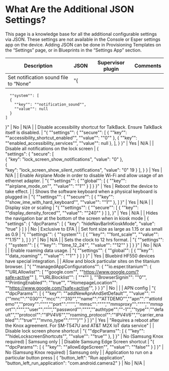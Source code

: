 # What Are the Additional JSON Settings?

This page is a knowledge base for all the additional configurable settings via JSON. These settings are not available in the Console or Esper settings app on the device. 
Adding JSON can be done in Provisioning Templates on the “Settings” page, or in Blueprints in the “Settings App” section.

| Description                                                                            | JSON                                                                                                                                                                                                                                                                                                                                                                                                                                                                                                                      | Supervisor plugin          | Comments                                                                                 |
|----------------------------------------------------------------------------------------|---------------------------------------------------------------------------------------------------------------------------------------------------------------------------------------------------------------------------------------------------------------------------------------------------------------------------------------------------------------------------------------------------------------------------------------------------------------------------------------------------------------------------|----------------------------|------------------------------------------------------------------------------------------|
| Set notification sound file to “None”                                                  | "{
      ""system"": [
      {
        ""key"": ""notification_sound"",
        ""value"": null
      }
    ]
}"                                                                                                                                                                                                                                                                                                                                                                                                          | No                         | N/A                                                                                      |
| Disable accessibility shortcut for TalkBack. Ensure TalkBack itself is disabled.       | "{
  ""settings"": {
    ""secure"": [
      {
        ""key"": ""accessibility_shortcut_enabled"",
        ""value"": ""0""
      },
      {
        ""key"": ""enabled_accessibility_services"",
        ""value"": null
      },
    ],
 }
}"                                                                                                                                                                                                                                                                          | Yes                        | N/A                                                                                      |
| Disable all notifications on the lock screen                                           | {  
  "settings": {
    "secure": [   
     {
        "key": "lock_screen_show_notifications",
        "value": "0"
      },    
     {  
      "key": "lock_screen_show_silent_notifications", 
      "value": "0" 19 
     } 
  ],
 } 
}                                                                                                                                                                                                                                                                                | Yes                        | N/A                                                                                      |
| Enable Airplane Mode in order to disable Wi-Fi and allow usage of an ethernet adapter. | "{
  ""settings"": {
    ""global"": [
      {
        ""key"": ""airplane_mode_on"",
        ""value"": ""1""
      }
    ]
  }
}"                                                                                                                                                                                                                                                                                                                                                                                       | Yes                        | Reboot the device to take effect.                                                        |
| Shows the software keyboard when a physical keyboard is plugged in                     | "{
  ""settings"": {
    ""secure"": [
      {
        ""key"": ""show_ime_with_hard_keyboard"",
        ""value"": ""1""
      },
  ]
}"                                                                                                                                                                                                                                                                                                                                                                                 | Yes                        | N/A                                                                                      |
| Display size or scaling                                                                | "{
  ""settings"": {
    ""secure"": [
      {
        ""key"": ""display_density_forced"",
        ""value"": ""240""
      }
    ]
  },
}"                                                                                                                                                                                                                                                                                                                                                                              | Yes                        | N/A                                                                                      |
| Hides the navigation bar at the bottom of the screen when in kiosk mode                | {
  "settings": {
    "dpcParams": [
    {
      "key": "hideNavBarInKioskMode",
      "value": "true"
    }
  ]
}                                                                                                                                                                                                                                                                                                                                                                                                        | No                         | Exclusive to EFA                                                                         |
| Set font size as large as 1.15 or as small as 0.9                                      | "{
    ""settings"": {
        ""system"": [
            {
                ""key"": ""font_scale"",
                ""value"": ""1.15""
            },
        ]
    }
}"                                                                                                                                                                                                                                                                                                                                                 | No                         | N/A                                                                                      |
| Sets the clock to 12 hrs format.                                                       | "{
    ""settings"": {
        ""system"": [
            {
                ""key"": ""time_12_24"",
                ""value"": ""12""
            }
        ]
    }
}"                                                                                                                                                                                                                                                                                                                                                    | No                         | N/A                                                                                      |
| Enable roaming data usage.                                                             | "{
  ""settings"": {
    ""global"": [
      {
        ""key"": ""data_roaming"",
        ""value"": ""1""
      }
    ]
  }
}"                                                                                                                                                                                                                                                                                                                                                                                           | Yes                        | Bluebird HF550 devices have special integration.                                         |
| Allow and block particular sites on the titanium browser.                              | "{
  ""managedAppConfigurations"": {
    ""io.esper.titanium"": {
      ""URLAllowlist"": [
        ""google.com"",
        ""https://www.google.com/?safe=active""
      ],
      ""URLBlocklist"": [
        ""*""
      ],
      ""BrowserSignin"": ""0"",
      ""PrintingEnabled"": ""true"",
      ""HomepageLocation"": ""https://www.google.com/?safe=active"",
    }
  }
}"                                                                                                                                      | No                         |                                                                                          |
| APN config                                                                             | "{
  ""dpcParams"": [
    {
      ""key"": ""addNewApnAndSetDefault"",
      ""value"": ""{\""mnc\"":\""030\"",\""mcc\"":\""310\"",\""name\"":\""ATTDEMO\"",\""apn\"":\""attiotdemo\"",\""proxy\"":\""\"",\""port\"":\""\"",\""mmsc\"":\""\"",\""mmsproxy\"":\""\"",\""mmsport\"":\""\"",\""user\"":\""\"",\""password\"":\""\"",\""authtype\"":\""-1\"",\""type\"":\""default\"",\""protocol\"":\""IPV4V6\"",\""roaming_protocol\"":\""IPV4V6\"",\""carrier_enabled\"":\""true\"",\""mvno_type\"":\""\""}""
    }
  ]
}" | Yes                        | "Requires a reboot after the Knox agreement.
For SM-T547U and AT&T M2X IoT data service" |
| Disable lock screen phone shortcut                                                     | "{
    ""dpcParams"": [
        {
            ""key"": ""hideLockscreenShortcuts"",
            ""value"": ""true""
        },
    ]
}"                                                                                                                                                                                                                                                                                                                                                                                   | No (Samsung Knox required) | Samsung only                                                                             |
| Disable Samsung Edge Screen shortcut                                                   | "{
    ""dpcParams"": [
        {
            ""key"": ""allowEdgeScreen"",
            ""value"": ""false""
        }
    ]
}"                                                                                                                                                                                                                                                                                                                                                                                           | No (Samsung Knox required) | Samsung only                                                                             |
| Application to run on a particular button press                                        | {
  "button_left": "Run application",
  "button_left_run_application": "com.android.camera2"
}                                                                                                                                                                                                                                                                                                                                                                                                                            | No                         | N/A                                                                                      |


